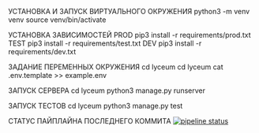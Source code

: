 УСТАНОВКА И ЗАПУСК ВИРТУАЛЬНОГО ОКРУЖЕНИЯ
python3 -m venv venv
source venv/bin/activate

УСТАНОВКА ЗАВИСИМОСТЕЙ
PROD
pip3 install -r requirements/prod.txt
TEST
pip3 install -r requirements/test.txt
DEV
pip3 install -r requirements/dev.txt

ЗАДАНИЕ ПЕРЕМЕННЫХ ОКРУЖЕНИЯ
cd lyceum
cd lyceum
cat .env.template >> example.env

ЗАПУСК СЕРВЕРА
cd lyceum
python3 manage.py runserver

ЗАПУСК ТЕСТОВ
cd lyceum
python3 manage.py test

СТАТУС ПАЙПЛАЙНА ПОСЛЕДНЕГО КОММИТА
[![pipeline status](https://gitlab.crja72.ru/django/2024/autumn/course/students/196470-maxpawgdbs-course-1187/badges/main/pipeline.svg)](https://gitlab.crja72.ru/django/2024/autumn/course/students/196470-maxpawgdbs-course-1187/-/pipelines)